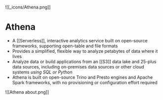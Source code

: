 ![[_icons/Athena.png]]
# Athena
- A [[Serverless]], interactive analytics service built on open-source frameworks, supporting open-table and file formats
- Provides a simplified, flexible way to analyze petabytes of data where it lives
- Analyze data or build applications from an [[S3]] data lake and 25-plus data sources, including on-premises data sources or other cloud systems *using SQL or Python*
- Athena is built on open-source Trino and Presto engines and Apache Spark frameworks, with no provisioning or configuration effort required

![[Athena about.png]]